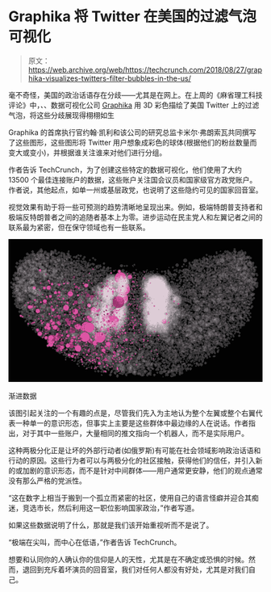 # Graphika 将 Twitter 在美国的过滤气泡可视化 

> 原文：<https://web.archive.org/web/https://techcrunch.com/2018/08/27/graphika-visualizes-twitters-filter-bubbles-in-the-us/>

毫不奇怪，美国的政治话语存在分歧——尤其是在网上。在上周的《麻省理工科技评论》中，*、*、数据可视化公司 [Graphika](https://web.archive.org/web/20230219195300/https://www.graphika.com/) 用 3D 彩色描绘了美国 Twitter 上的过滤气泡，将这些分歧展现得栩栩如生

Graphika 的首席执行官约翰·凯利和该公司的研究总监卡米尔·弗朗索瓦共同撰写了这些图形，这些图形将 Twitter 用户想象成彩色的球体(根据他们的粉丝数量而变大或变小)，并根据谁关注谁来对他们进行分组。

作者告诉 TechCrunch，为了创建这些特定的数据可视化，他们使用了大约 13500 个最佳连接账户的数据，这些账户关注国会议员和国家级官方政党账户。作者说，其他起点，如单一州或基层政党，也说明了这些隐约可见的国家回音室。

视觉效果有助于将一些可预测的趋势清晰地呈现出来。例如，极端特朗普支持者和极端反特朗普者之间的追随者基本上为零。进步运动在民主党人和左翼记者之间的联系最为紧密，但在保守领域也有一些联系。

![](img/6636ee48f69d833b1a11723ba78d363c.png)

渐进数据

该图引起关注的一个有趣的点是，尽管我们先入为主地认为整个左翼或整个右翼代表一种单一的意识形态，但事实上主要是这些群体中最边缘的人在说话。作者指出，对于其中一些账户，大量相同的推文指向一个机器人，而不是实际用户。

这种两极分化正是让坏的外部行动者(如俄罗斯)有可能在社会领域影响政治话语和行动的原因。这些行为者可以与两极分化的社区接触，获得他们的信任，并引入新的或加剧的意识形态，而不是针对中间群体——用户通常更安静，他们的观点通常没有那么严格的党派性。

“这在数字上相当于搬到一个孤立而紧密的社区，使用自己的语言怪癖并迎合其痴迷，竞选市长，然后利用这一职位影响国家政治，”作者写道。

如果这些数据说明了什么，那就是我们该开始重视听而不是说了。

“极端在尖叫，而中心在低语，”作者告诉 TechCrunch。

想要和认同你的人确认你的信仰是人的天性，尤其是在不确定或恐惧的时候。然而，退回到充斥着坏演员的回音室，我们对任何人都没有好处，尤其是对我们自己。